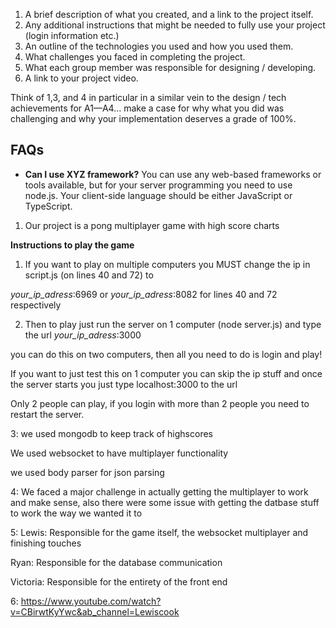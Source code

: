 

1. A brief description of what you created, and a link to the project itself.
2. Any additional instructions that might be needed to fully use your project (login information etc.)
3. An outline of the technologies you used and how you used them.
4. What challenges you faced in completing the project.
5. What each group member was responsible for designing / developing.
6. A link to your project video.

Think of 1,3, and 4 in particular in a similar vein to the design / tech achievements for A1—A4… make a case for why what you did was challenging and why your implementation deserves a grade of 100%.

## FAQs

- **Can I use XYZ framework?** You can use any web-based frameworks or tools available, but for your server programming you need to use node.js. Your client-side language should be either JavaScript or TypeScript.

1. Our project is a pong multiplayer game with high score charts


**Instructions to play the game**

1. If you want to play on multiple computers you MUST change the ip in script.js (on lines 40 and 72) to

*your_ip_adress*:6969 or *your_ip_adress*:8082 for lines 40 and 72 respectively

2. Then to play just run the server on 1 computer (node server.js) and type the url *your_ip_adress*:3000

you can do this on two computers, then all you need to do is login and play!

If you want to just test this on 1 computer you can skip the ip stuff and once the server starts you just type localhost:3000 to the url



Only 2 people can play, if you login with more than 2 people you need to restart the server.


3: we used mongodb to keep track of highscores

We used websocket to have multiplayer functionality

we used body parser for json parsing


4: We faced a major challenge in actually getting the multiplayer to work and make sense, also there were some issue with 
getting the datbase stuff to work the way we wanted it to

5: Lewis: Responsible for the game itself, the websocket multiplayer and finishing touches

Ryan: Responsible for the database communication

Victoria: Responsible for the entirety of the front end

6: https://www.youtube.com/watch?v=CBirwtKyYwc&ab_channel=Lewiscook